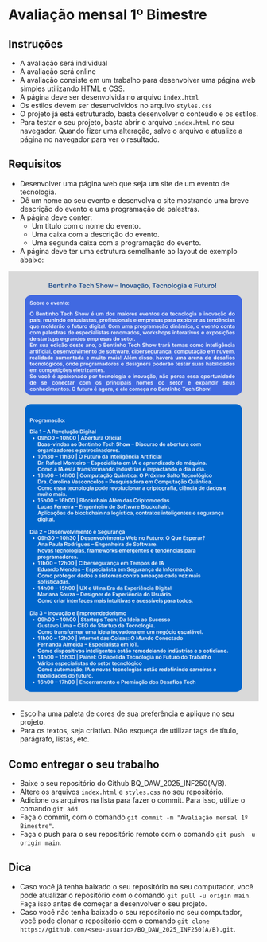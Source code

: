 # Avaliação mensal 1º Bimestre

## Instruções

- A avaliação será individual
- A avaliação será online
- A avaliação consiste em um trabalho para desenvolver uma página web simples utilizando HTML e CSS.
- A página deve ser desenvolvida no arquivo `index.html`
- Os estilos devem ser desenvolvidos no arquivo `styles.css`
- O projeto já está estruturado, basta desenvolver o conteúdo e os estilos.
- Para testar o seu projeto, basta abrir o arquivo `index.html` no seu navegador. Quando fizer uma alteração, salve o arquivo e atualize a página no navegador para ver o resultado.

## Requisitos

- Desenvolver uma página web que seja um site de um evento de tecnologia.
- Dê um nome ao seu evento e desenvolva o site mostrando uma breve descrição do evento e uma programação de palestras.
- A página deve conter:
  - Um titulo com o nome do evento.
  - Uma caixa com a descrição do evento.
  - Uma segunda caixa com a programação do evento.
- A página deve ter uma estrutura semelhante ao layout de exemplo abaixo:

![Exemplo](exemplo.png)

- Escolha uma paleta de cores de sua preferência e aplique no seu projeto.
- Para os textos, seja criativo. Não esqueça de utilizar tags de título, parágrafo, listas, etc.

## Como entregar o seu trabalho

- Baixe o seu repositório do Github BQ_DAW_2025_INF250(A/B).
- Altere os arquivos `index.html` e `styles.css` no seu repositório.
- Adicione os arquivos na lista para fazer o commit. Para isso, utilize o comando `git add .`
- Faça o commit, com o comando `git commit -m "Avaliação mensal 1º Bimestre"`.
- Faça o push para o seu repositório remoto com o comando `git push -u origin main`.

## Dica

- Caso você já tenha baixado o seu repositório no seu computador, você pode atualizar o repositório com o comando `git pull -u origin main`. Faça isso antes de começar a desenvolver o seu projeto.
- Caso você não tenha baixado o seu repositório no seu computador, você pode clonar o repositório com o comando `git clone https://github.com/<seu-usuario>/BQ_DAW_2025_INF250(A/B).git`.
